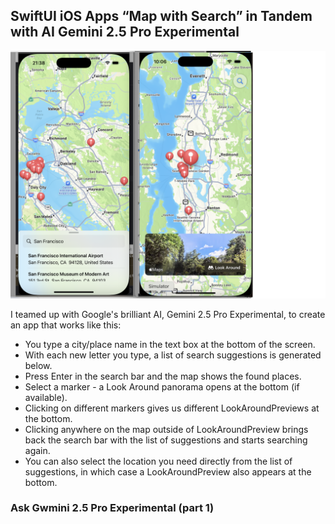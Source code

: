 ## SwiftUI iOS Apps “Map with Search” in Tandem with AI Gemini 2.5 Pro Experimental
 <img src="https://github.com/BestKora/SearchableMapGemini2_5/blob/a271460a4856f17822e41df09b13bc852973ee51/SearchableMap.png" width="850">

 I teamed up with Google's brilliant AI, Gemini 2.5 Pro Experimental, to create an app that works like this:
 
* You type a city/place name in the text box at the bottom of the screen.
* With each new letter you type, a list of search suggestions is generated below.
* Press Enter in the search bar and the map shows the found places.
* Select a marker - a Look Around panorama opens at the bottom (if available).
* Clicking on different markers gives us different LookAroundPreviews at the bottom.
* Clicking anywhere on the map outside of LookAroundPreview brings back the search bar with the list of suggestions and starts searching again.
* You can also select the location you need directly from the list of suggestions, in which case a LookAroundPreview also appears at the bottom.

### Ask Gwmini 2.5 Pro Experimental (part 1)
